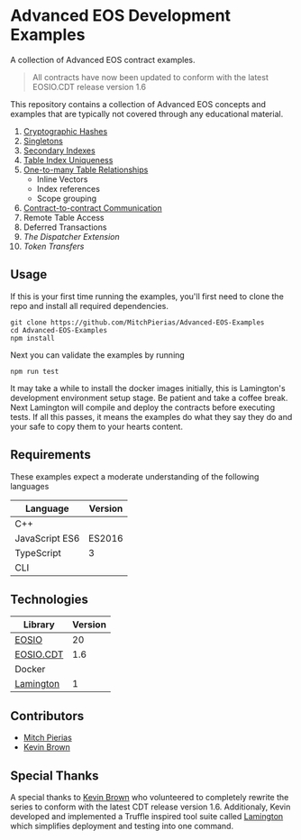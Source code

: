 # Advanced EOS Development Examples
A collection of Advanced EOS contract examples.
> All contracts have now been updated to conform with the latest EOSIO.CDT release version 1.6

This repository contains a collection of Advanced EOS concepts and examples that are typically not covered through any educational material.
1. [Cryptographic Hashes](https://medium.com/coinmonks/advanced-eos-series-part-1-cryptographic-hashes-a251a8d371b8)
2. [Singletons](https://medium.com/coinmonks/advanced-eos-series-part-2-singletons-9e903772f71c)
3. [Secondary Indexes](https://medium.com/coinmonks/advanced-eos-series-part-3-secondary-indexes-1798f339cbb8)
4. [Table Index Uniqueness](https://medium.com/coinmonks/advanced-eos-series-part-4-table-uniqueness-835843a207fc)
5. [One-to-many Table Relationships](https://medium.com/coinmonks/advanced-eos-series-part-5-one-to-many-relationships-42d2e075e05d)
    - Inline Vectors
    - Index references
    - Scope grouping
6. [Contract-to-contract Communication](https://medium.com/coinmonks/advanced-eos-series-part-6-contract-to-contract-communication-ab352a8b60aa)
7. Remote Table Access
8. Deferred Transactions
9. *The Dispatcher Extension*
10. *Token Transfers*

## Usage
If this is your first time running the examples, you'll first need to clone the repo and install all required dependencies.
```
git clone https://github.com/MitchPierias/Advanced-EOS-Examples
cd Advanced-EOS-Examples
npm install
```
Next you can validate the examples by running
```
npm run test
```
It may take a while to install the docker images initially, this is Lamington's development environment setup stage. Be patient and take a coffee break. Next Lamington will compile and deploy the contracts before executing tests. If all this passes, it means the examples do what they say they do and your safe to copy them to your hearts content.

## Requirements
These examples expect a moderate understanding of the following languages

| Language       | Version |
|----------------|---------|
| C++            |         |
| JavaScript ES6 | ES2016  |
| TypeScript     | 3       |
| CLI            |         |

## Technologies

| Library                                                         | Version |
|-----------------------------------------------------------------|---------|
| [EOSIO](https://github.com/EOSIO/eos)                           | 20      |
| [EOSIO.CDT](https://github.com/EOSIO/eosio.cdt)                 | 1.6     |
| Docker                                                          |         |
| [Lamington](https://github.com/CoinageCrypto/lamingtongton)     | 1       |

## Contributors
* [Mitch Pierias](https://github.com/MitchPierias)
* [Kevin Brown](https://github.com/thekevinbrown)

## Special Thanks
A special thanks to [Kevin Brown](https://github.com/thekevinbrown) who volunteered to completely rewrite the series to conform with the latest CDT release version 1.6. Additionaly, Kevin developed and implemented a Truffle inspired tool suite called [Lamington](https://github.com/CoinageCrypto/lamington) which simplifies deployment and testing into one command.
